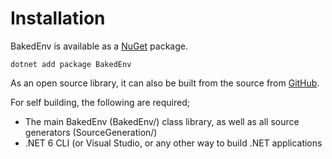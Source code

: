 # Installation

BakedEnv is available as a [NuGet](https://www.nuget.org/packages/BakedEnv/) package. 

```shell
dotnet add package BakedEnv
```

As an open source library, it can also be built from the source from [GitHub](https://github.com/zeplar-exe/BakedEnv).

For self building, the following are required;
- The main BakedEnv (BakedEnv/) class library, as well as all source generators (SourceGeneration/)
- .NET 6 CLI (or Visual Studio, or any other way to build .NET applications

